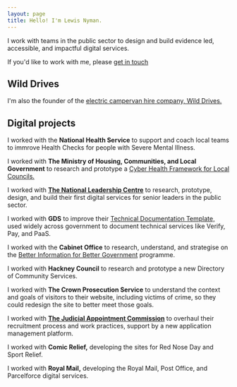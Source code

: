 ```yaml
---
layout: page
title: Hello! I'm Lewis Nyman.
---
```


<p class="intro">I work with teams in the public sector to design and build evidence led, accessible, and impactful digital services.</p>

<p>If you'd like to work with me, please <a href="mailto:hello@lewisnyman.co.uk">get in touch</a></p>

<h2>Wild Drives</h2>

I'm also the founder of the <a href="https://www.wilddrives.co.uk/" target="_blank">electric campervan hire company, Wild Drives.</a>

<h2>Digital projects</h2>

I worked with the **National Health Service** to support and coach local teams to immrove Health Checks for people with Severe Mental Illness.
  
I worked with **The Ministry of Housing, Communities, and Local Government** to research and prototype a [Cyber Health Framework for Local Councils.](https://dluhcdigital.blog.gov.uk/2021/03/02/kicking-off-the-cyber-health-framework-alpha-phase/)

I worked with **[The National Leadership Centre](https://www.nationalleadership.gov.uk/)** to research, prototype, design, and build their first digital services for senior leaders in the public sector.

I worked with **GDS** to improve their [Technical Documentation Template,](https://tdt-documentation.london.cloudapps.digital/) used widely across government to document technical services like Verify, Pay, and PaaS.

I worked with the **Cabinet Office** to research, understand, and strategise on the [Better Information for Better Government](https://www.gov.uk/government/publications/better-information-for-better-government) programme.

I worked with **Hackney Council** to research and prototype a new Directory of Community Services.

I worked with **The Crown Prosecution Service** to understand the context and goals of visitors to their website, including victims of crime, so they could redesign the site to better meet those goals.

I worked with **[The Judicial Appointment Commission](https://judicialappointments.gov.uk/)** to overhaul their recruitment process and work practices, support by a new application management platform.

I worked with **Comic Relief,** developing the sites for Red Nose Day and Sport Relief.

I worked with **Royal Mail,** developing the Royal Mail, Post Office, and Parcelforce digital services.
